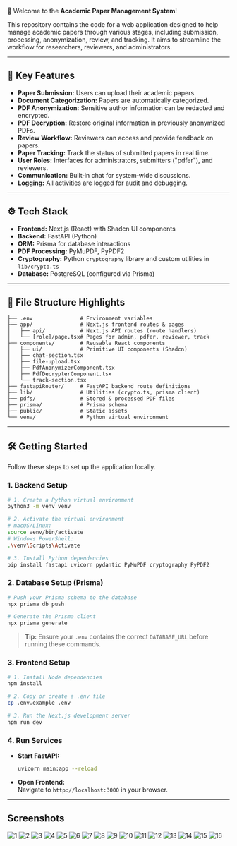 👋 Welcome to the **Academic Paper Management System**!

This repository contains the code for a web application designed to help manage academic papers through various stages, including submission, processing, anonymization, review, and tracking. It aims to streamline the workflow for researchers, reviewers, and administrators.

---

## 🚀 Key Features

- **Paper Submission:** Users can upload their academic papers.
- **Document Categorization:** Papers are automatically categorized.
- **PDF Anonymization:** Sensitive author information can be redacted and encrypted.
- **PDF Decryption:** Restore original information in previously anonymized PDFs.
- **Review Workflow:** Reviewers can access and provide feedback on papers.
- **Paper Tracking:** Track the status of submitted papers in real time.
- **User Roles:** Interfaces for administrators, submitters ("pdfer"), and reviewers.
- **Communication:** Built‑in chat for system‑wide discussions.
- **Logging:** All activities are logged for audit and debugging.

---

## ⚙ Tech Stack

- **Frontend:** Next.js (React) with Shadcn UI components
- **Backend:** FastAPI (Python)
- **ORM:** Prisma for database interactions
- **PDF Processing:** PyMuPDF, PyPDF2
- **Cryptography:** Python `cryptography` library and custom utilities in `lib/crypto.ts`
- **Database:** PostgreSQL (configured via Prisma)

---

## 📂 File Structure Highlights

```text
├── .env               # Environment variables
├── app/               # Next.js frontend routes & pages
│   ├── api/           # Next.js API routes (route handlers)
│   └── [role]/page.tsx# Pages for admin, pdfer, reviewer, track
├── components/        # Reusable React components
│   ├── ui/            # Primitive UI components (Shadcn)
│   ├── chat-section.tsx
│   ├── file-upload.tsx
│   ├── PdfAnonymizerComponent.tsx
│   ├── PdfDecrypterComponent.tsx
│   └── track-section.tsx
├── fastapiRouter/     # FastAPI backend route definitions
├── lib/               # Utilities (crypto.ts, prisma client)
├── pdfs/              # Stored & processed PDF files
├── prisma/            # Prisma schema
├── public/            # Static assets
└── venv/              # Python virtual environment
```

---

## 🛠 Getting Started

Follow these steps to set up the application locally.

### 1. Backend Setup

```bash
# 1. Create a Python virtual environment
python3 -m venv venv

# 2. Activate the virtual environment
# macOS/Linux:
source venv/bin/activate
# Windows PowerShell:
.\venv\Scripts\Activate

# 3. Install Python dependencies
pip install fastapi uvicorn pydantic PyMuPDF cryptography PyPDF2
```  

### 2. Database Setup (Prisma)

```bash
# Push your Prisma schema to the database
npx prisma db push

# Generate the Prisma client
npx prisma generate
```  

> **Tip:** Ensure your `.env` contains the correct `DATABASE_URL` before running these commands.

### 3. Frontend Setup

```bash
# 1. Install Node dependencies
npm install

# 2. Copy or create a .env file
cp .env.example .env

# 3. Run the Next.js development server
npm run dev
```  

### 4. Run Services

- **Start FastAPI:**  
  ```bash
  uvicorn main:app --reload
  ```  
- **Open Frontend:**  
  Navigate to `http://localhost:3000` in your browser.

---

## Screenshots

![1](https://github.com/Ahmadalhomsi/secure_document_anonymization_ts/raw/master/Pics/1.png)
![2](https://github.com/Ahmadalhomsi/secure_document_anonymization_ts/raw/master/Pics/2.png)
![3](https://github.com/Ahmadalhomsi/secure_document_anonymization_ts/raw/master/Pics/3.png)
![4](https://github.com/Ahmadalhomsi/secure_document_anonymization_ts/raw/master/Pics/4.png)
![5](https://github.com/Ahmadalhomsi/secure_document_anonymization_ts/raw/master/Pics/5.png)
![6](https://github.com/Ahmadalhomsi/secure_document_anonymization_ts/raw/master/Pics/6.png)
![7](https://github.com/Ahmadalhomsi/secure_document_anonymization_ts/raw/master/Pics/7.png)
![8](https://github.com/Ahmadalhomsi/secure_document_anonymization_ts/raw/master/Pics/8.png)
![9](https://github.com/Ahmadalhomsi/secure_document_anonymization_ts/raw/master/Pics/9.png)
![10](https://github.com/Ahmadalhomsi/secure_document_anonymization_ts/raw/master/Pics/10.png)
![11](https://github.com/Ahmadalhomsi/secure_document_anonymization_ts/raw/master/Pics/11.png)
![12](https://github.com/Ahmadalhomsi/secure_document_anonymization_ts/raw/master/Pics/12.png)
![13](https://github.com/Ahmadalhomsi/secure_document_anonymization_ts/raw/master/Pics/13.png)
![14](https://github.com/Ahmadalhomsi/secure_document_anonymization_ts/raw/master/Pics/14.png)
![15](https://github.com/Ahmadalhomsi/secure_document_anonymization_ts/raw/master/Pics/15.png)
![16](https://github.com/Ahmadalhomsi/secure_document_anonymization_ts/raw/master/Pics/16.png)




